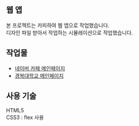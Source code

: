 ## 웹 앱
본 프로젝트는 카피하여 웹 앱으로 작업했습니다. <br>
디자인 파일 받아서 작업하는 시뮬레이션으로 작업했습니다.

## 작업물
- [네이버 카페 메인페이지](https://korea-webclass.github.io/web-app/html/naver-main.html "naver-cafe link")
- [경복대학교 메인페이지](https://korea-webclass.github.io/web-app/html/kbu.html "kbu link")

## 사용 기술
HTML5 <br>
CSS3 : flex 사용